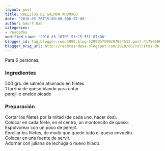 ```yaml
---
layout: post
title: ROLLITOS DE SALMÓN AHUMADO
date: '2010-05-26T15:00:00.000-07:00'
author: Smurf Dad
categories:
- Pescados
modified_time: '2016-03-16T01:53:15.551-07:00'
blogger_id: tag:blogger.com,1999:blog-5299957599287034512.post-4175656691095922257
blogger_orig_url: http://recetas-desa.blogspot.com/2010/05/rollitos-de-salmon-ahumado.html
---
```


Para 6 personas.<br><h3>Ingredientes</h3><p>500 grs. de salm&oacute;n ahumado en filetes<br/>1 tarrina de queso blando para untar<br/>perejil o eneldo picado</p><h3>Preparaci&oacute;n</h3><p>Cortar los filetes por la mitad (de cada uno, hacer dos).<br/>Colocar en cada filete, en el centro, un montoncito de queso.<br/>Espolvorear con un poco de perejil.<br/>Enrollar los filetes, de modo que quede todo el queso envuelto.<br/>Colocar en una fuente de servir.<br/>Adornar con juliana de lechuga o huevo hilado.</p>